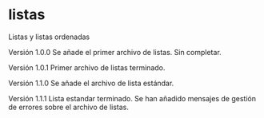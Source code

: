 # listas
Listas y listas ordenadas

Versión 1.0.0
Se añade el primer archivo de listas. Sin completar.

Versión 1.0.1
Primer archivo de listas terminado.

Versión 1.1.0
Se añade el archivo de lista estándar.

Versión 1.1.1
Lista estandar terminado.
Se han añadido mensajes de gestión de errores sobre el archivo de listas.